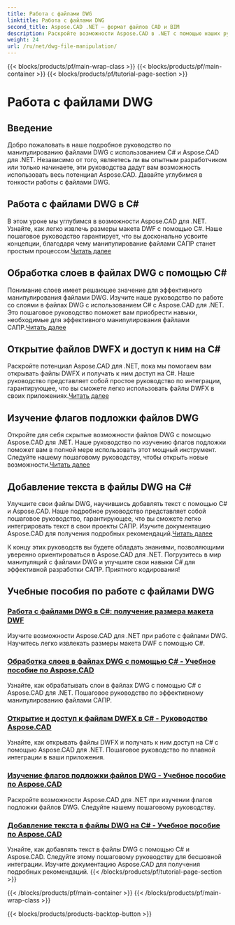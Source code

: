```yaml
---
title: Работа с файлами DWG
linktitle: Работа с файлами DWG
second_title: Aspose.CAD .NET — формат файлов CAD и BIM
description: Раскройте возможности Aspose.CAD в .NET с помощью наших руководств по DWG. Освойте C# для эффективной работы с САПР и беспрепятственного извлечения размеров макетов DWF.
weight: 24
url: /ru/net/dwg-file-manipulation/
---
```


{{< blocks/products/pf/main-wrap-class >}}
{{< blocks/products/pf/main-container >}}
{{< blocks/products/pf/tutorial-page-section >}}

# Работа с файлами DWG


## Введение

Добро пожаловать в наше подробное руководство по манипулированию файлами DWG с использованием C# и Aspose.CAD для .NET. Независимо от того, являетесь ли вы опытным разработчиком или только начинаете, эти руководства дадут вам возможность использовать весь потенциал Aspose.CAD. Давайте углубимся в тонкости работы с файлами DWG.

## Работа с файлами DWG в C#
 В этом уроке мы углубимся в возможности Aspose.CAD для .NET. Узнайте, как легко извлечь размеры макета DWF с помощью C#. Наше пошаговое руководство гарантирует, что вы досконально усвоите концепции, благодаря чему манипулирование файлами САПР станет простым процессом.[Читать далее](./get-size-of-dwf-layout/)

## Обработка слоев в файлах DWG с помощью C#
Понимание слоев имеет решающее значение для эффективного манипулирования файлами DWG. Изучите наше руководство по работе со слоями в файлах DWG с использованием C# с Aspose.CAD для .NET. Это пошаговое руководство поможет вам приобрести навыки, необходимые для эффективного манипулирования файлами САПР.[Читать далее](./support-of-layers/)

## Открытие файлов DWFX и доступ к ним на C#
 Раскройте потенциал Aspose.CAD для .NET, пока мы помогаем вам открывать файлы DWFX и получать к ним доступ на C#. Наше руководство представляет собой простое руководство по интеграции, гарантирующее, что вы сможете легко использовать файлы DWFX в своих приложениях.[Читать далее](./opening-and-accessing-dwfx-files/)

## Изучение флагов подложки файлов DWG
 Откройте для себя скрытые возможности файлов DWG с помощью Aspose.CAD для .NET. Наше руководство по изучению флагов подложки поможет вам в полной мере использовать этот мощный инструмент. Следуйте нашему пошаговому руководству, чтобы открыть новые возможности.[Читать далее](./exploring-underlay-flags-of-dwg/)

## Добавление текста в файлы DWG на C# 
Улучшите свои файлы DWG, научившись добавлять текст с помощью C# и Aspose.CAD. Наше подробное руководство представляет собой пошаговое руководство, гарантирующее, что вы сможете легко интегрировать текст в свои проекты САПР. Изучите документацию Aspose.CAD для получения подробных рекомендаций.[Читать далее](./adding-text-to-dwg/)

К концу этих руководств вы будете обладать знаниями, позволяющими уверенно ориентироваться в Aspose.CAD для .NET. Погрузитесь в мир манипуляций с файлами DWG и улучшите свои навыки C# для эффективной разработки САПР. Приятного кодирования!
## Учебные пособия по работе с файлами DWG
### [Работа с файлами DWG в C#: получение размера макета DWF](./get-size-of-dwf-layout/)
Изучите возможности Aspose.CAD для .NET при работе с файлами DWG. Научитесь легко извлекать размеры макета DWF с помощью C#.
### [Обработка слоев в файлах DWG с помощью C# - Учебное пособие по Aspose.CAD](./support-of-layers/)
Узнайте, как обрабатывать слои в файлах DWG с помощью C# с Aspose.CAD для .NET. Пошаговое руководство по эффективному манипулированию файлами САПР.
### [Открытие и доступ к файлам DWFX в C# - Руководство Aspose.CAD](./opening-and-accessing-dwfx-files/)
Узнайте, как открывать файлы DWFX и получать к ним доступ на C# с помощью Aspose.CAD для .NET. Пошаговое руководство по плавной интеграции в ваши приложения.
### [Изучение флагов подложки файлов DWG - Учебное пособие по Aspose.CAD](./exploring-underlay-flags-of-dwg/)
Раскройте возможности Aspose.CAD для .NET при изучении флагов подложки файлов DWG. Следуйте нашему пошаговому руководству.
### [Добавление текста в файлы DWG на C# - Учебное пособие по Aspose.CAD](./adding-text-to-dwg/)
Узнайте, как добавлять текст в файлы DWG с помощью C# и Aspose.CAD. Следуйте этому пошаговому руководству для бесшовной интеграции. Изучите документацию Aspose.CAD для получения подробных рекомендаций.
{{< /blocks/products/pf/tutorial-page-section >}}

{{< /blocks/products/pf/main-container >}}
{{< /blocks/products/pf/main-wrap-class >}}

{{< blocks/products/products-backtop-button >}}
